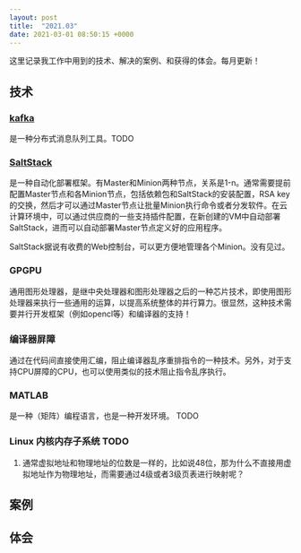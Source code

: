 ```yaml
---
layout: post
title:  "2021.03"
date: 2021-03-01 08:50:15 +0000   
---
```


这里记录我工作中用到的技术、解决的案例、和获得的体会。每月更新！

技术
----

### [kafka](https://blog.csdn.net/weixin_45366499/article/details/106943229) 

是一种分布式消息队列工具。TODO

### [SaltStack](https://developer.ibm.com/zh/articles/os-devops-saltstack-in-cloud/)

是一种自动化部署框架。有Master和Minion两种节点，关系是1-n。通常需要提前配置Master节点和各Minion节点，包括依赖包和SaltStack的安装配置，RSA key的交换，然后才可以通过Master节点让批量Minion执行命令或者分发软件。在云计算环境中，可以通过供应商的一些支持插件配置，在新创建的VM中自动部署SaltStack，进而可以自动部署Master节点定义好的应用程序。

SaltStack据说有收费的Web控制台，可以更方便地管理各个Minion。没有见过。

### GPGPU

通用图形处理器，是继中央处理器和图形处理器之后的一种芯片技术，即使用图形处理器来执行一些通用的运算，以提高系统整体的并行算力。很显然，这种技术需要并行开发框架（例如opencl等）和编译器的支持！

### 编译器屏障

通过在代码间直接使用汇编，阻止编译器乱序重排指令的一种技术。另外，对于支持CPU屏障的CPU，也可以使用类似的技术阻止指令乱序执行。

### MATLAB

是一种（矩阵）编程语言，也是一种开发环境。 TODO

### Linux 内核内存子系统 TODO

1. 通常虚拟地址和物理地址的位数是一样的，比如说48位，那为什么不直接用虚拟地址作为物理地址，而需要通过4级或者3级页表进行映射呢？

案例
----

体会
----
